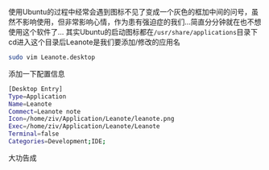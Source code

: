 使用Ubuntu的过程中经常会遇到图标不见了变成一个灰色的框加中间的问号，虽然不影响使用，但非常影响心情，作为患有强迫症的我们…简直分分钟就在也不想使用这个软件了…
其实Ubuntu的启动图标都在`/usr/share/applications`目录下
cd进入这个目录后Leanote是我们要添加/修改的应用名
```bash
sudo vim Leanote.desktop
```
添加一下配置信息
```bash
[Desktop Entry]
Type=Application
Name=Leanote
Commect=Leanote note
Icon=/home/ziv/Application/Leanote/leanote.png
Exec=/home/ziv/Application/Leanote/Leanote
Terminal=false
Categories=Development;IDE;
```
大功告成
